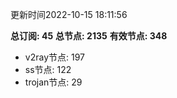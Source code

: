 更新时间2022-10-15 18:11:56

**总订阅: 45**
**总节点: 2135**
**有效节点: 348**
- v2ray节点: 197
- ss节点: 122
- trojan节点: 29
